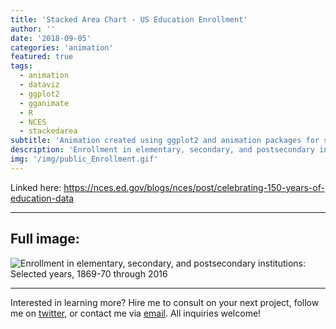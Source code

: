 ```yaml
---
title: 'Stacked Area Chart - US Education Enrollment'
author: ''
date: '2018-09-05'
categories: 'animation'
featured: true
tags:
  - animation
  - dataviz
  - ggplot2
  - gganimate
  - R
  - NCES
  - stackedarea
subtitle: 'Animation created using ggplot2 and animation packages for social media distribution'
description: 'Enrollment in elementary, secondary, and postsecondary institutions: Selected years, 1869-70 through 2016'
img: '/img/public_Enrollment.gif'
---
```


Linked here:
<https://nces.ed.gov/blogs/nces/post/celebrating-150-years-of-education-data>

---

## Full image:

![Enrollment in elementary, secondary, and postsecondary institutions:
Selected years, 1869-70 through 2016](/img/public_Enrollment.gif)

---

Interested in learning more? Hire me to consult on your next project,
follow me on [twitter](https://twitter.com/mikeleeco),
or contact me via [email](mailto:mdlee12@gmail.com). All inquiries
welcome!
